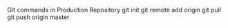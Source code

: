 Git commands in Production Repository
  git init
  git remote add origin <Production repo URL>
  git pull <UAT repo URL>
  git push origin master
